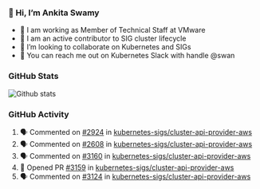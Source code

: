 ### 👋 Hi, I’m Ankita Swamy 

- 💼 I am working as Member of Technical Staff at VMware
- 👀 I am an active contributor to SIG cluster lifecycle 
- 💞️ I’m looking to collaborate on Kubernetes and SIGs
- 💬 You can reach me out on Kubernetes Slack with handle @swan

### GitHub Stats
![Github stats](https://github-readme-stats.vercel.app/api?username=Ankitasw&count_private=true&show_icons=true&theme=tokyonight)

### GitHub Activity 
<!--START_SECTION:activity-->
1. 🗣 Commented on [#2924](https://github.com/kubernetes-sigs/cluster-api-provider-aws/issues/2924) in [kubernetes-sigs/cluster-api-provider-aws](https://github.com/kubernetes-sigs/cluster-api-provider-aws)
2. 🗣 Commented on [#2608](https://github.com/kubernetes-sigs/cluster-api-provider-aws/issues/2608) in [kubernetes-sigs/cluster-api-provider-aws](https://github.com/kubernetes-sigs/cluster-api-provider-aws)
3. 🗣 Commented on [#3160](https://github.com/kubernetes-sigs/cluster-api-provider-aws/issues/3160) in [kubernetes-sigs/cluster-api-provider-aws](https://github.com/kubernetes-sigs/cluster-api-provider-aws)
4. 💪 Opened PR [#3159](https://github.com/kubernetes-sigs/cluster-api-provider-aws/pull/3159) in [kubernetes-sigs/cluster-api-provider-aws](https://github.com/kubernetes-sigs/cluster-api-provider-aws)
5. 🗣 Commented on [#3124](https://github.com/kubernetes-sigs/cluster-api-provider-aws/issues/3124) in [kubernetes-sigs/cluster-api-provider-aws](https://github.com/kubernetes-sigs/cluster-api-provider-aws)
<!--END_SECTION:activity-->

